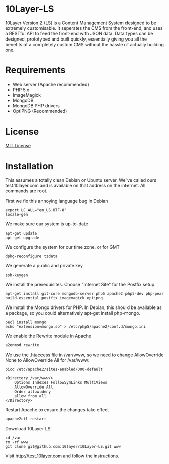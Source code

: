 10Layer-LS
==========

10Layer Version 2 (LS) is a Content Management System designed to be extremely customisable. It seperates the CMS from the front-end, and uses a RESTful API to feed the front-end with JSON data. Data types can be designed, prototyped and built quickly, essentially giving you all the benefits of a completely custom CMS without the hassle of actually building one.

Requirements
============

- Web server (Apache recommended)
- PHP 5.x
- ImageMagick
- MongoDB
- MongoDB PHP drivers
- OptiPNG (Recommended)

License
=======

[MIT License](http://opensource.org/licenses/MIT)

Installation
============

This assumes a totally clean Debian or Ubuntu server. We've called ours test.10layer.com and is available on that address on the internet. All commands are root.

First we fix this annoying language bug in Debian
	
	export LC_ALL="en_US.UTF-8"
	locale-gen

We make sure our system is up-to-date
	
	apt-get update
	apt-get upgrade

We configure the system for our time zone, or for GMT
	
	dpkg-reconfigure tzdata

We generate a public and private key
	
	ssh-keygen

We install the prerequisites. Choose "Internet Site" for the Postfix setup.
	
	apt-get install git-core mongodb-server php5 apache2 php5-dev php-pear build-essential postfix imagemagick optipng
	
We install the Mongo drivers for PHP. In Debian, this should be available as a package, so you could alternatively apt-get install php-mongo.
	
	pecl install mongo
	echo "extension=mongo.so" > /etc/php5/apache2/conf.d/mongo.ini

We enable the Rewrite module in Apache
	
	a2enmod rewrite

We use the .htaccess file in /var/www, so we need to change AllowOverride None to AllowOverride All for /var/www:
	
	pico /etc/apache2/sites-enabled/000-default
	
	<Directory /var/www/>
		Options Indexes FollowSymLinks MultiViews
		AllowOverride All 
		Order allow,deny
		allow from all
	</Directory>

Restart Apache to ensure the changes take effect
	
	apache2ctl restart
	
Download 10Layer LS
	
	cd /var
	rm -rf www
	git clone git@github.com:10layer/10Layer-LS.git www

Visit http://test.10layer.com and follow the instructions.